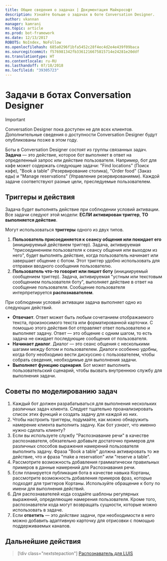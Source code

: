 ```yaml
---
title: Общие сведения о задачах | Документация Майкрософт
description: Узнайте больше о задачах в боте Conversation Designer.
author: vkannan
manager: kamrani
ms.topic: article
ms.prod: bot-framework
ms.date: 12/13/2017
ROBOTS: NoIndex, NoFollow
ms.openlocfilehash: 685a0296f1bfa5452c28f4ec4d2e4e439f09baca
ms.sourcegitcommit: f576981342fb3361216675815714e24281e20ddf
ms.translationtype: HT
ms.contentlocale: ru-RU
ms.lasthandoff: 07/18/2018
ms.locfileid: "39305723"
---
```

# <a name="tasks-in-conversation-designer-bots"></a>Задачи в ботах Conversation Designer
> [!IMPORTANT]
> Conversation Designer пока доступен не для всех клиентов. Дополнительные сведения о доступности Conversation Designer будут опубликованы позже в этом году.

Боты в Conversation Designer состоят из группы связанных задач. **Задача** — это действие, которое бот выполняет в ответ на определенный запрос или действие пользователя. Например, бот для кафе может содержать следующие задачи: "Find locations" (Поиск кафе), "Book a table" (Резервирование столика), "Order food" (Заказ еды) и "Manage reservations" (Управление резервированиями). Каждой задаче соответствуют разные цели, преследуемые пользователем. 

## <a name="triggers-and-actions"></a>Триггеры и действия
Задача будет выполнять действие при соблюдении условий активации. Все задачи следуют этой модели: **ЕСЛИ активирован триггер**, **ТО выполняется действие**.

Могут использоваться **триггеры** одного из двух типов.
1. **Пользователь присоединяется к сеансу общения или покидает его** (инициируемый действием триггер). Задача, активируемая "присоединением пользователя к сеансу общения или выходом из него", будет выполнять действие, когда пользователь начинает или завершает общение с ботом. Этот триггер удобно использовать для отправки вводного сообщения пользователю. 
2. **Пользователь что-то говорит или пишет боту** (инициируемый сообщением триггер). Задача, активируемая "устным или текстовым сообщением пользователя боту", выполняет действие в ответ на сообщение пользователя. Сообщение пользователя интерпретируется **распознавателем**.

При соблюдении условий активации задача выполняет одно из следующих действий.
- **Отвечает**. Ответ может быть любым сочетанием отображаемого текста, произносимого текста или форматированной карточки. С помощью этого действия бот отправляет ответ пользователю и выполняет задачу. Ответ — это общение с одним шагом, то есть задача не ожидает последующие сообщения от пользователя.
- **Начинает диалог**. Диалог — это сеанс общения с несколькими шагами между ботом и пользователем. Диалоги особенно удобны, когда боту необходимо вести дискуссию с пользователем, чтобы собрать сведения, необходимые для выполнения задачи.
- **Выполняет функцию сценария**. Бот может выполнить пользовательский сценарий, чтобы вызвать внутреннюю службу для выполнения задачи.

## <a name="tips-for-modeling-tasks"></a>Советы по моделированию задач

1. Каждый бот должен разрабатываться для выполнения нескольких различных задач клиента. Следует тщательно проанализировать список этих функций и создать задачу для каждой из них.
2. Чтобы настроить триггеры, подумайте, как можно обнаружить намерение клиента выполнить задачу. Как бот *узнает*, что именно нужно сделать клиенту?
3. Если вы используете службу "Распознавание речи" в качестве распознавателя, обязательно добавьте достаточно примеров для различных способов выражения намерений пользователя выполнить задачу. Фраза "Book a table" должна активировать то же действие, что и фраза "make a reservation" или "reserve a table".
4. Рассмотрите возможность добавления грамматически правильных примеров в данные намерений для Распознавания речи.
5. Если планируется публикация бота в качестве навыка Кортаны, рассмотрите возможность добавления примеров фраз, которые подходят для триггеров Кортаны. Используйте обращение к боту по имени для выполнения действий. 
6. Для распознавателей кода создайте шаблоны регулярных выражений, определяющие намерения пользователя. Кроме того, распознаватели кода могут возвращать сущности, которые можно использовать в задаче.
7. Если **ответить** — это *действие* задачи, при необходимости в него можно добавить адаптивную карточку для отрисовки с помощью поддерживаемых каналов.

## <a name="next-step"></a>Дальнейшие действия
> [!div class="nextstepaction"]
> [Распознаватель для LUIS](conversation-designer-luis.md)

